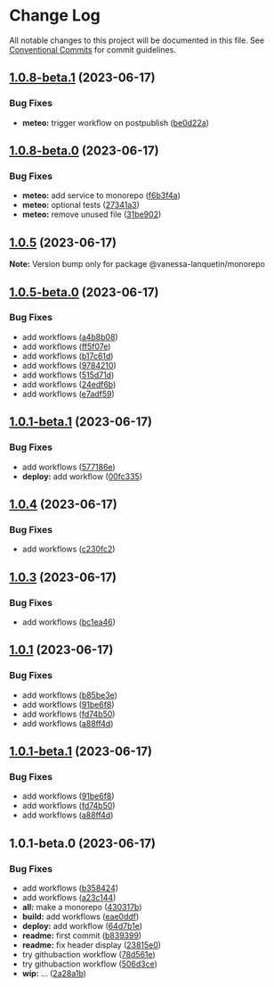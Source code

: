 # Change Log

All notable changes to this project will be documented in this file.
See [Conventional Commits](https://conventionalcommits.org) for commit guidelines.

## [1.0.8-beta.1](https://github.com/vanessa-lanquetin/monorepo/compare/v1.0.8-beta.0...v1.0.8-beta.1) (2023-06-17)

### Bug Fixes

* **meteo:** trigger workflow on postpublish ([be0d22a](https://github.com/vanessa-lanquetin/monorepo/commit/be0d22a160ffc04353f222d9fe5cc0cd987c8d53))

## [1.0.8-beta.0](https://github.com/vanessa-lanquetin/monorepo/compare/v1.0.5...v1.0.8-beta.0) (2023-06-17)

### Bug Fixes

* **meteo:** add service to monorepo ([f6b3f4a](https://github.com/vanessa-lanquetin/monorepo/commit/f6b3f4aeb43a5d3cd35bbea93bff5f1493cd2203))
* **meteo:** optional tests ([27341a3](https://github.com/vanessa-lanquetin/monorepo/commit/27341a30a1dcf67ff00cbe709b8f28a776b00fbb))
* **meteo:** remove unused file ([31be902](https://github.com/vanessa-lanquetin/monorepo/commit/31be902362818584af4954c2565d8ef56593e625))

## [1.0.5](https://github.com/vanessa-lanquetin/monorepo/compare/v1.0.5-beta.0...v1.0.5) (2023-06-17)

**Note:** Version bump only for package @vanessa-lanquetin/monorepo

## [1.0.5-beta.0](https://github.com/vanessa-lanquetin/monorepo/compare/v1.0.4...v1.0.5-beta.0) (2023-06-17)

### Bug Fixes

* add workflows ([a4b8b08](https://github.com/vanessa-lanquetin/monorepo/commit/a4b8b08c41b3a744fbb29da5490a2e5ac6b138f8))
* add workflows ([ff5f07e](https://github.com/vanessa-lanquetin/monorepo/commit/ff5f07e761cded528aab80a611f06155fd5d7deb))
* add workflows ([b17c61d](https://github.com/vanessa-lanquetin/monorepo/commit/b17c61d516a56cb3292a4add3d0177edf7ccda5f))
* add workflows ([9784210](https://github.com/vanessa-lanquetin/monorepo/commit/9784210fcac30e2dae8b09b4da8d648339c4e410))
* add workflows ([515d71d](https://github.com/vanessa-lanquetin/monorepo/commit/515d71dc29d1f64ed2e6e37bd31183c24a220524))
* add workflows ([24edf6b](https://github.com/vanessa-lanquetin/monorepo/commit/24edf6b1b84b49b858677d5954308cdc307efe10))
* add workflows ([e7adf59](https://github.com/vanessa-lanquetin/monorepo/commit/e7adf5924c99e365d9b880cb5e5b00a9668df3d8))

## [1.0.1-beta.1](https://github.com/vanessa-lanquetin/monorepo/compare/v1.0.1-beta.0...v1.0.1-beta.1) (2023-06-17)

### Bug Fixes

* add workflows ([577186e](https://github.com/vanessa-lanquetin/monorepo/commit/577186e13e2b6d67f695ad8ba49d6a006666332e))
* **deploy:** add workflow ([00fc335](https://github.com/vanessa-lanquetin/monorepo/commit/00fc335ab43e1e51b92626af050e69672f9e3273))

## [1.0.4](https://github.com/vanessa-lanquetin/monorepo/compare/v1.0.3...v1.0.4) (2023-06-17)

### Bug Fixes

* add workflows ([c230fc2](https://github.com/vanessa-lanquetin/monorepo/commit/c230fc27f133ba74264fed3cbe58fab9257e2f67))

## [1.0.3](https://github.com/vanessa-lanquetin/monorepo/compare/v1.0.2...v1.0.3) (2023-06-17)

### Bug Fixes

* add workflows ([bc1ea46](https://github.com/vanessa-lanquetin/monorepo/commit/bc1ea46b7ae9b72f62312de2ddd2b39b2fcd2da7))

## [1.0.1](https://github.com/vanessa-lanquetin/monorepo/compare/v1.0.1-beta.0...v1.0.1) (2023-06-17)

### Bug Fixes

* add workflows ([b85be3e](https://github.com/vanessa-lanquetin/monorepo/commit/b85be3e9367837eba60a47e3a7bf2533b21f273d))
* add workflows ([91be6f8](https://github.com/vanessa-lanquetin/monorepo/commit/91be6f8af32b911f58737fe57e5c426846db4a09))
* add workflows ([fd74b50](https://github.com/vanessa-lanquetin/monorepo/commit/fd74b506afd048c0e4204023f5531c8c23d3c77e))
* add workflows ([a88ff4d](https://github.com/vanessa-lanquetin/monorepo/commit/a88ff4d3e55999b51d41279609009d8a6bc74bc4))
## [1.0.1-beta.1](https://github.com/vanessa-lanquetin/todo-list/compare/v1.0.1-beta.0...v1.0.1-beta.1) (2023-06-17)

### Bug Fixes

* add workflows ([91be6f8](https://github.com/vanessa-lanquetin/todo-list/commit/91be6f8af32b911f58737fe57e5c426846db4a09))
* add workflows ([fd74b50](https://github.com/vanessa-lanquetin/todo-list/commit/fd74b506afd048c0e4204023f5531c8c23d3c77e))
* add workflows ([a88ff4d](https://github.com/vanessa-lanquetin/todo-list/commit/a88ff4d3e55999b51d41279609009d8a6bc74bc4))

## 1.0.1-beta.0 (2023-06-17)

### Bug Fixes

* add workflows ([b358424](https://github.com/vanessa-lanquetin/monorepo/commit/b358424ef525676e4fa249aab744df89778226fa))
* add workflows ([a23c144](https://github.com/vanessa-lanquetin/monorepo/commit/a23c144b8300a528c01e09be1fbd7a06d04981b3))
* **all:** make a monorepo ([430317b](https://github.com/vanessa-lanquetin/monorepo/commit/430317b5d70a089abff73b58c899bbe120592108))
* **build:** add workflows ([eae0ddf](https://github.com/vanessa-lanquetin/monorepo/commit/eae0ddfd937325f6dce5e1cc109c308704997c68))
* **deploy:** add workflow ([64d7b1e](https://github.com/vanessa-lanquetin/monorepo/commit/64d7b1edf0e9367478a10e1fea1d7d40c41bfaa0))
* **readme:** first commit ([b839399](https://github.com/vanessa-lanquetin/monorepo/commit/b8393997423f31cf144fe4ef2d69fd5a0e7c208e))
* **readme:** fix header display ([23815e0](https://github.com/vanessa-lanquetin/monorepo/commit/23815e0635d2e018512dcf2a3109a856e8d52341))
* try githubaction workflow ([78d561e](https://github.com/vanessa-lanquetin/monorepo/commit/78d561e512acfa1cbb0b5c44c6e77cc6f3d8abb5))
* try githubaction workflow ([506d3ce](https://github.com/vanessa-lanquetin/monorepo/commit/506d3ce9b21662204514ab1b9d64fd60430b2f17))
* **wip:** ... ([2a28a1b](https://github.com/vanessa-lanquetin/monorepo/commit/2a28a1bfb48de2e577948a3e394e214ad3c3b127))
